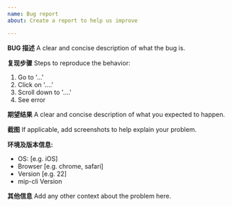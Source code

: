 ```yaml
---
name: Bug report
about: Create a report to help us improve

---
```


**BUG 描述**
A clear and concise description of what the bug is.

**复现步骤**
Steps to reproduce the behavior:
1. Go to '...'
2. Click on '....'
3. Scroll down to '....'
4. See error

**期望结果**
A clear and concise description of what you expected to happen.

**截图**
If applicable, add screenshots to help explain your problem.

**环境及版本信息:**
 - OS: [e.g. iOS]
 - Browser [e.g. chrome, safari]
 - Version [e.g. 22]
 - mip-cli Version

**其他信息**
Add any other context about the problem here.
